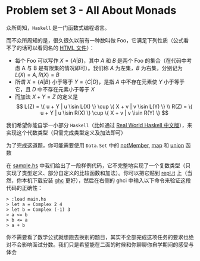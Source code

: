 # Problem set 3 - All About Monads

众所周知，`Haskell` 是一门函数式编程语言。

而不众所周知的是，很久很久以前有一种数叫做 Foo，它满足下列性质（公式看不了的话可以看同名的 [HTML 文件](./README.html)）：
- 每个 Foo 可以写作 $X = \{A|B\}$，其中 $A$ 和 $B$ 是两个 Foo 的集合（在代码中考虑 A 与 B 是有限集的情况即可）。我们称 $A$ 为左集，$B$ 为右集，分别记为 $L(X) = A, R(X) = B$
- 所谓 $X = \{A|B\}$ 小于等于 $Y = \{C|D\}$，是指 $A$ 中不存在元素使 $Y$ 小于等于它，且 $D$ 中不存在元素小于等于 $X$
- 而加法 $X + Y = Z$ 的定义是
  $$
  L(Z) = \{ u + Y | u \isin L(X) \} \cup \{ X + v | v \isin L(Y) \} \\
  R(Z) = \{ u + Y | u \isin R(X) \} \cup \{ X + v | v \isin R(Y) \}
  $$

我们希望你能自学一小部分 `Haskell`（比如通过 [Real World Haskell 中文版](http://cnhaskell.com/)），来实现这个代数类型（只需完成类型定义及加法即可）

为了完成这道题，你可能需要使用 `Data.Set` 中的 [notMember](http://hackage.haskell.org/package/containers-0.6.3.1/docs/Data-Set.html#g:6), [map](http://hackage.haskell.org/package/containers-0.6.3.1/docs/Data-Set.html#g:10) 和 [union](http://hackage.haskell.org/package/containers-0.6.3.1/docs/Data-Set.html#g:7) 函数

在 [sample.hs](./sample.hs) 中我们给出了一段样例代码，它不完整地实现了一个复数类型（只实现了类型定义、部分自定义的比较函数和加法）。你可以把它贴到 [repl.it](https://repl.it/languages/haskell) 上（当然，你本机下载安装 [ghc](https://www.haskell.org/ghc/) 更好），然后在右侧的 ghci 中输入以下命令来验证这段代码的正确性：
```
> :load main.hs
> let a = Complex 2 4
> let b = Complex (-1) 3
> a <= b
> b <= a
> a + b
```

你不需要看了数学公式就想跑去换别的题目，其实不全部完成这项任务的要求也绝对不会影响面试分数。我们只是希望能在二面的时候和你聊聊你自学期间的感受与体会
